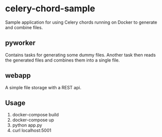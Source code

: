 # celery-chord-sample
Sample application for using Celery chords running on Docker to generate and combine files. 

## pyworker
Contains tasks for generating some dummy files. Another task then reads the generated files and combines them into a single file.

## webapp
A simple file storage with a REST api.

## Usage

1. docker-compose build
2. docker-compose up
3. python app.py
4. curl localhost:5001